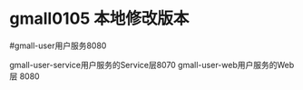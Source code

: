 # gmall0105 本地修改版本
#gmall-user用户服务8080

gmall-user-service用户服务的Service层8070
gmall-user-web用户服务的Web层 8080